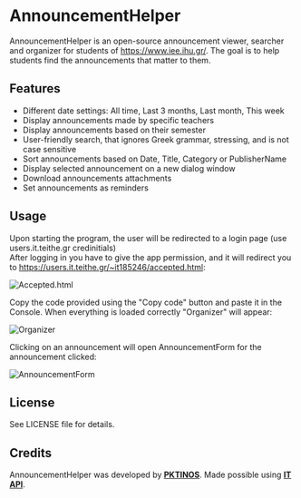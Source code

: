 AnnouncementHelper
========
AnnouncementHelper is an open-source announcement viewer, searcher and organizer for students of https://www.iee.ihu.gr/.
The goal is to help students find the announcements that matter to them.

Features
--------
* Different date settings: All time, Last 3 months, Last month, This week
* Display announcements made by specific teachers
* Display announcements based on their semester
* User-friendly search, that ignores Greek grammar, stressing, and is not case sensitive
* Sort announcements based on Date, Title, Category or PublisherName
* Display selected announcement on a new dialog window
* Download announcements attachments
* Set announcements as reminders

Usage
-----
Upon starting the program, the user will be redirected to a login page (use users.it.teithe.gr credinitials)     
After logging in you have to give the app permission, and it will redirect you to https://users.it.teithe.gr/~it185246/accepted.html:

![Accepted.html](https://i.imgur.com/FT2aHh4.png)

Copy the code provided using the "Copy code" button and paste it in the Console.
When everything is loaded correctly "Organizer" will appear:

![Organizer](https://i.imgur.com/Gc0gmXK.png)

Clicking on an announcement will open AnnouncementForm for the announcement clicked:

![AnnouncementForm](https://i.imgur.com/Zy5ZCCJ.png)

License
-------
See LICENSE file for details.

Credits
-------
AnnouncementHelper was developed by **[PKTINOS](https://github.com/PKTINOS)**.
Made possible using **[IT API](https://github.com/apavlidi/IT_API)**.
